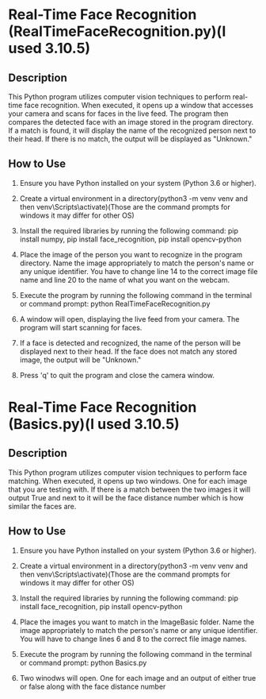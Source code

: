 # Real-Time Face Recognition (RealTimeFaceRecognition.py)(I used 3.10.5)

## Description
This Python program utilizes computer vision techniques to perform real-time face recognition. When executed, it opens up a window that accesses your camera and scans for faces in the live feed. The program then compares the detected face with an image stored in the program directory. If a match is found, it will display the name of the recognized person next to their head. If there is no match, the output will be displayed as "Unknown."

## How to Use
1. Ensure you have Python installed on your system (Python 3.6 or higher).
2. Create a virtual environment in a directory(python3 -m venv venv and then venv\Scripts\activate)(Those are the command prompts for windows it may differ for other OS)
3. Install the required libraries by running the following command:
pip install numpy,
pip install face_recognition,
pip install opencv-python

5. Place the image of the person you want to recognize in the program directory. Name the image appropriately to match the person's name or any unique identifier. You have to change line 14 to the correct image file name and line 20 to the name of what you want on the webcam.

6. Execute the program by running the following command in the terminal or command prompt:
python RealTimeFaceRecognition.py

7. A window will open, displaying the live feed from your camera. The program will start scanning for faces.

8. If a face is detected and recognized, the name of the person will be displayed next to their head. If the face does not match any stored image, the output will be "Unknown."

9. Press 'q' to quit the program and close the camera window.



# Real-Time Face Recognition (Basics.py)(I used 3.10.5)

## Description
This Python program utilizes computer vision techniques to perform face matching. When executed, it opens up two windows. One for each image that you are testing with. If there is a match between the two images it will output True and next to it will be the face distance number which is how similar the faces are.

## How to Use
1. Ensure you have Python installed on your system (Python 3.6 or higher).
2. Create a virtual environment in a directory(python3 -m venv venv and then venv\Scripts\activate)(Those are the command prompts for windows it may differ for other OS)
3. Install the required libraries by running the following command:
pip install face_recognition,
pip install opencv-python

5. Place the images you want to match in the ImageBasic folder. Name the image appropriately to match the person's name or any unique identifier. You will have to change lines 6 and 8 to the correct file image names.

6. Execute the program by running the following command in the terminal or command prompt:
python Basics.py

7. Two winodws will open. One for each image and an output of either true or false along with the face distance number
